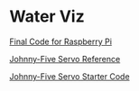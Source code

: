 # Water Viz

[Final Code for Raspberry Pi](https://github.com/michael-james/waterviz/blob/master/drive.js)

[Johnny-Five Servo Reference](https://github.com/rwaldron/johnny-five/wiki/Servo)

[Johnny-Five Servo Starter Code](https://github.com/rwaldron/johnny-five/blob/master/docs/servo-PCA9685.md)
